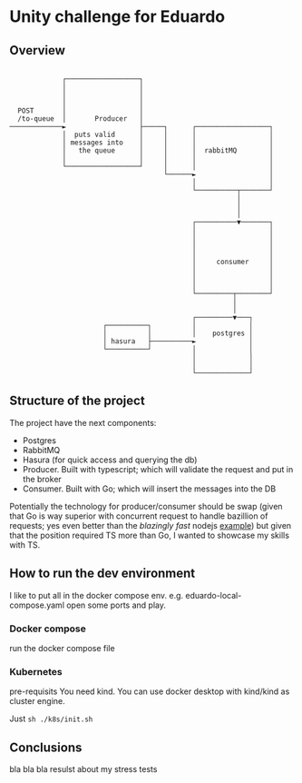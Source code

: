 # Unity challenge for Eduardo

## Overview
```

             ┌──────────────────┐
             │                  │
             │                  │
             │                  │
  POST       │                  │
  /to-queue  │       Producer   │
─────────────►                  ├─────┐      ┌──────────────────┐
             │  puts valid      │     │      │                  │
             │ messages into    │     │      │                  │
             │   the queue      │     │      │  rabbitMQ        │
             │                  │     │      │                  │
             └──────────────────┘     │      │                  │
                                      └──────►                  │
                                             │                  │
                                             └──────────┬───────┘
                                                        │
                                                        │
                                                        │
                                             ┌──────────▼───────┐
                                             │                  │
                                             │                  │
                                             │                  │
                                             │                  │
                                             │     consumer     │
                                             │                  │
                                             │                  │
                                             │                  │
                                             └─────────┬────────┘
                                                       │
                                                       │
                                             ┌─────────▼───┐
                       ┌──────────┐          │             │
                       │          │          │    postgres │
                       │ hasura   ├──────────►             │
                       └──────────┘          │             │
                                             │             │
                                             │             │
                                             └─────────────┘
```

## Structure of the project

The project have the next components:
- Postgres
- RabbitMQ
- Hasura (for quick access and querying the db)
- Producer. Built with typescript; which will validate the request and put in the broker
- Consumer. Built with Go; which will insert the messages into the DB

Potentially the technology for producer/consumer should be swap (given that Go is way superior with concurrent request to handle bazillion of requests; yes even better than the *blazingly fast* nodejs [example](https://www.youtube.com/watch?v=h7UEwBaGoVo&t=1s))
but given that the position required TS more than Go, I wanted to showcase my skills with TS.

## How to run the dev environment

I like to put all in the docker compose env.
e.g. eduardo-local-compose.yaml
open some ports and play.

### Docker compose

run the docker compose file

### Kubernetes

pre-requisits
You need kind. You can use docker desktop with kind/kind as cluster engine.

Just `sh ./k8s/init.sh`

## Conclusions

bla bla bla resulst about my stress tests
